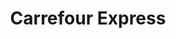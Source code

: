 ---
title: "Carrefour Express"
url: /madrid/carrefour-express-calle-de-fuencarral/
shop: Lebensmittel
---